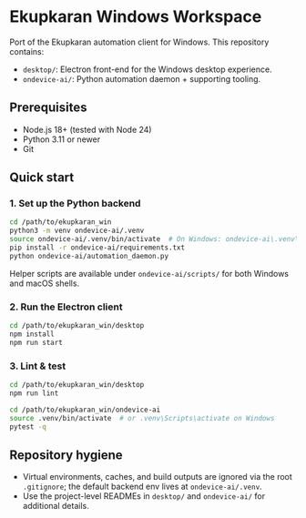 # Ekupkaran Windows Workspace

Port of the Ekupkaran automation client for Windows. This repository contains:

- `desktop/`: Electron front-end for the Windows desktop experience.
- `ondevice-ai/`: Python automation daemon + supporting tooling.

## Prerequisites

- Node.js 18+ (tested with Node 24)
- Python 3.11 or newer
- Git

## Quick start

### 1. Set up the Python backend

```bash
cd /path/to/ekupkaran_win
python3 -m venv ondevice-ai/.venv
source ondevice-ai/.venv/bin/activate  # On Windows: ondevice-ai\.venv\Scripts\activate
pip install -r ondevice-ai/requirements.txt
python ondevice-ai/automation_daemon.py
```

Helper scripts are available under `ondevice-ai/scripts/` for both Windows and macOS shells.

### 2. Run the Electron client

```bash
cd /path/to/ekupkaran_win/desktop
npm install
npm run start
```

### 3. Lint & test

```bash
cd /path/to/ekupkaran_win/desktop
npm run lint

cd /path/to/ekupkaran_win/ondevice-ai
source .venv/bin/activate  # or .venv\Scripts\activate on Windows
pytest -q
```

## Repository hygiene

- Virtual environments, caches, and build outputs are ignored via the root `.gitignore`; the default backend env lives at `ondevice-ai/.venv`.
- Use the project-level READMEs in `desktop/` and `ondevice-ai/` for additional details.
